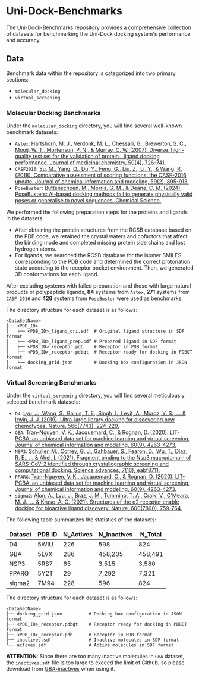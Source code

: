 # Uni-Dock-Benchmarks
The Uni-Dock-Benchmarks repository provides a comprehensive collection of datasets for benchmarking the Uni-Dock docking system's performance and accuracy. 

## Data
Benchmark data within the repository is categorized into two primary sections:

- `molecular_docking`
- `virtual_screening`

### Molecular Docking Benchmarks
Under the `molecular_docking` directory, you will find several well-known benchmark datasets:

- `Astex`: [Hartshorn, M. J., Verdonk, M. L., Chessari, G., Brewerton, S. C., Mooij, W. T., Mortenson, P. N., & Murray, C. W. (2007). Diverse, high-quality test set for the validation of protein− ligand docking performance. Journal of medicinal chemistry, 50(4), 726-741.](https://pubs.acs.org/doi/full/10.1021/jm061277y)
- `CASF2016`: [Su, M., Yang, Q., Du, Y., Feng, G., Liu, Z., Li, Y., & Wang, R. (2018). Comparative assessment of scoring functions: the CASF-2016 update. Journal of chemical information and modeling, 59(2), 895-913.](https://pubs.acs.org/doi/abs/10.1021/acs.jcim.8b00545)
- `PoseBuster`: [Buttenschoen, M., Morris, G. M., & Deane, C. M. (2024). PoseBusters: AI-based docking methods fail to generate physically valid poses or generalise to novel sequences. Chemical Science.](https://pubs.rsc.org/en/content/articlehtml/2024/sc/d3sc04185a)

We performed the following preparation steps for the proteins and ligands in the datasets.

- After obtaining the protein structures from the RCSB database based on the PDB code, we retained the crystal waters and cofactors that affect the binding mode and completed missing protein side chains and lost hydrogen atoms. 
- For ligands, we searched the RCSB database for the isomer SMILES corresponding to the PDB code and determined the correct protonation state according to the receptor pocket environment. Then, we generated 3D conformations for each ligand. 

After excluding systems with failed preparation and those with large natural products or polypeptide ligands, **84** systems from `Astex`, **271** systems from `CASF-2016` and **428** systems from `PoseBuster` were used as benchmarks.
  

The directory structure for each dataset is as follows:

```
<DataSetName>
├── <PDB_ID>
│   ├── <PDB_ID>_ligand_ori.sdf  # Original ligand structure in SDF format
│   ├── <PDB_ID>_ligand_prep.sdf # Prepared ligand in SDF format
│   ├── <PDB_ID>_receptor.pdb    # Receptor in PDB format
│   ├── <PDB_ID>_receptor.pdbqt  # Receptor ready for docking in PDBQT format
│   └── docking_grid.json        # Docking box configuration in JSON format
```


### Virtual Screening Benchmarks
Under the `virtual_screening` directory, you will find several meticulously selected benchmark datasets:

- `D4`: [Lyu, J., Wang, S., Balius, T. E., Singh, I., Levit, A., Moroz, Y. S., ... & Irwin, J. J. (2019). Ultra-large library docking for discovering new chemotypes. Nature, 566(7743), 224-229.](https://www.nature.com/articles/s41586-019-0917-9)
- `GBA`: [Tran-Nguyen, V. K., Jacquemard, C., & Rognan, D. (2020). LIT-PCBA: an unbiased data set for machine learning and virtual screening. Journal of chemical information and modeling, 60(9), 4263-4273.](https://pubs.acs.org/doi/abs/10.1021/acs.jcim.0c00155)
- `NSP3`: [Schuller, M., Correy, G. J., Gahbauer, S., Fearon, D., Wu, T., Díaz, R. E., ... & Ahel, I. (2021). Fragment binding to the Nsp3 macrodomain of SARS-CoV-2 identified through crystallographic screening and computational docking. Science advances, 7(16), eabf8711.](https://www.science.org/doi/full/10.1126/sciadv.abf8711)
- `PPARG`: [Tran-Nguyen, V. K., Jacquemard, C., & Rognan, D. (2020). LIT-PCBA: an unbiased data set for machine learning and virtual screening. Journal of chemical information and modeling, 60(9), 4263-4273.](https://pubs.acs.org/doi/abs/10.1021/acs.jcim.0c00155)
- `sigma2`: [Alon, A., Lyu, J., Braz, J. M., Tummino, T. A., Craik, V., O’Meara, M. J., ... & Kruse, A. C. (2021). Structures of the σ2 receptor enable docking for bioactive ligand discovery. Nature, 600(7890), 759-764.](https://www.nature.com/articles/s41586-021-04175-x)

The following table summarizes the statistics of the datasets:

| Dataset | PDB ID | N_Actives | N_Inactives | N_Total |
|----|----|----|----|----|
| D4 | 5WIU | 226 | 598 | 824 |
| GBA | 5LVX | 286 | 458,205 | 458,491 |
| NSP3 | 5RS7 | 65 | 3,515 | 3,580 |
| PPARG | 5Y2T | 29 | 7,292 | 7,321 |
| sigma2 | 7M94 | 228 | 596 | 824 |

The directory structure for each dataset is as follows:
```
<DataSetName>
├── docking_grid.json          # Docking box configuration in JSON format
├── <PDB_ID>_receptor.pdbqt    # Receptor ready for docking in PDBQT format
├── <PDB_ID>_receptor.pdb      # Receptor in PDB format
├── inactives.sdf              # Inactive molecules in SDF format
└── actives.sdf                # Active molecules in SDF format
```

**ATTENTION**: Since there are too many inactive molecules in `GBA` dataset, the `inactives.sdf` file is too large to exceed the limit of Github, so please download from [GBA-inactives](https://bohrium-api.dp.tech/ds-dl/GBA-inactives-ap7r-v1.zip) when using it.